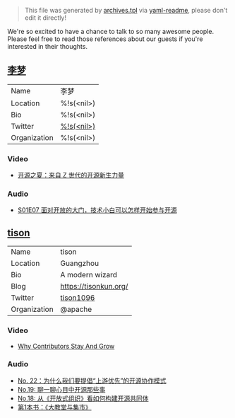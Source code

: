 > This file was generated by [archives.tpl](archives.tpl) via [yaml-readme](https://github.com/LinuxSuRen/yaml-readme), please don't edit it directly!

We're so excited to have a chance to talk to so many awesome people. Please feel free to read those references about our guests if you're interested in their thoughts.
## [李梦](https://github.com/LiMeng00)
|||
|---|---|
| Name | 李梦 |
| Location | %!s(&lt;nil&gt;) |
| Bio | %!s(&lt;nil&gt;) |
| Twitter | [%!s(&lt;nil&gt;)](https://twitter.com/%!s(&lt;nil&gt;)) |
| Organization | %!s(&lt;nil&gt;) |


### Video
* [开源之夏：来自 Z 世代的开源新生力量](https://www.bilibili.com/video/BV1KW4y1h7NM/?vd_source=fff8964a31df036bee33e47d89a781ba)

### Audio
* [S01E07 面对开放的大门，技术小白可以怎样开始参与开源](https://www.xiaoyuzhoufm.com/episode/62303ab273922fc7bc32b415)
## [tison](https://github.com/tisonkun)
|||
|---|---|
| Name | tison |
| Location | Guangzhou |
| Bio | A modern wizard |
| Blog | https://tisonkun.org/ |
| Twitter | [tison1096](https://twitter.com/tison1096) |
| Organization | @apache |


### Video
* [Why Contributors Stay And Grow](https://www.bilibili.com/video/BV1z34y1k7cf)

### Audio
* [No. 22：为什么我们要提倡“上游优先”的开源协作模式](https://www.xiaoyuzhoufm.com/episode/62aeaf7864420396f3cf70fd)
* [No.19: 聊一聊心目中开源那些事](https://www.xiaoyuzhoufm.com/episode/61f3a210b9172d392fe5362d)
* [No.18: 从《开放式组织》看如何构建开源共同体](https://www.xiaoyuzhoufm.com/episode/61f35084176daf614fd630e8)
* [第1本书：《大教堂与集市》](https://www.xiaoyuzhoufm.com/episode/62a21344d02ea2b34ca888d4)
